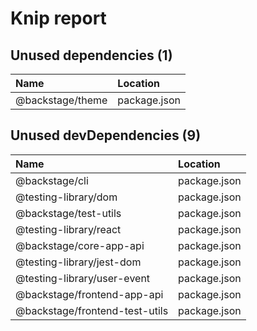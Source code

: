 # Knip report

## Unused dependencies (1)

| Name             | Location     |
|:-----------------|:-------------|
| @backstage/theme | package.json |

## Unused devDependencies (9)

| Name                           | Location     |
|:-------------------------------|:-------------|
| @backstage/cli                 | package.json |
| @testing-library/dom           | package.json |
| @backstage/test-utils          | package.json |
| @testing-library/react         | package.json |
| @backstage/core-app-api        | package.json |
| @testing-library/jest-dom      | package.json |
| @testing-library/user-event    | package.json |
| @backstage/frontend-app-api    | package.json |
| @backstage/frontend-test-utils | package.json |

